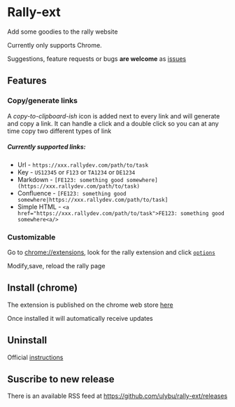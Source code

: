 <style>
.underline {
	text-decoration: underline;
}
underline {
	text-decoration: underline;
}
</style>

# Rally-ext

Add some goodies to the rally website

Currently only supports Chrome.

Suggestions, feature requests or bugs **are welcome** as [issues](https://github.com/ulybu/rally-ext/issues)

## Features

### Copy/generate links

A _copy-to-clipboard-ish_ icon is added next to every link and will generate and copy a link.
It can handle a click and a double click so you can at any time copy two different types of link

##### Currently supported links:

* Url - `https://xxx.rallydev.com/path/to/task`
* Key - `US12345` or `F123` or `TA1234` or `DE1234`
* Markdown - `[FE123: something good somewhere](https://xxx.rallydev.com/path/to/task)`
* Confluence - `[FE123: something good somewhere|https://xxx.rallydev.com/path/to/task]`
* Simple HTML - `<a href="https://xxx.rallydev.com/path/to/task">FE123: something good somewhere<a/>`

### Customizable

Go to [chrome://extensions](chrome://extensions), look for the rally extension and click <underline>`options`</underline>

Modify,save, reload the rally page 

## Install (chrome)
The extension is published on the chrome web store [here](https://chrome.google.com/webstore/detail/rally/gaoglodjegfcmjckjagjhbollbibjjnf/related)

Once installed it will automatically receive updates


## Uninstall
Official [instructions](https://support.google.com/chrome/answer/167997?hl=en-GB)

## Suscribe to new release
There is an available RSS feed at https://github.com/ulybu/rally-ext/releases